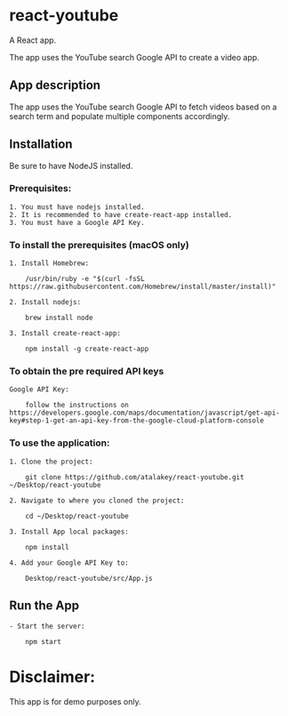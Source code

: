 # react-youtube

A React app.

The app uses the YouTube search Google API to create a video app.

## App description

The app uses the YouTube search Google API to fetch videos based on a search term and populate multiple components accordingly.

## Installation

Be sure to have NodeJS installed.

### Prerequisites:
```
1. You must have nodejs installed.
2. It is recommended to have create-react-app installed.
3. You must have a Google API Key.
```

### To install the prerequisites (macOS only)
```
1. Install Homebrew:

    /usr/bin/ruby -e "$(curl -fsSL https://raw.githubusercontent.com/Homebrew/install/master/install)"

2. Install nodejs:

    brew install node

3. Install create-react-app:

    npm install -g create-react-app
```

### To obtain the pre required API keys
```
Google API Key:

    follow the instructions on https://developers.google.com/maps/documentation/javascript/get-api-key#step-1-get-an-api-key-from-the-google-cloud-platform-console
```

### To use the application:
``` 
1. Clone the project:

    git clone https://github.com/atalakey/react-youtube.git ~/Desktop/react-youtube

2. Navigate to where you cloned the project:

    cd ~/Desktop/react-youtube

3. Install App local packages:

    npm install

4. Add your Google API Key to:

    Desktop/react-youtube/src/App.js
```

## Run the App
```
- Start the server:

    npm start
```

# Disclaimer:
This app is for demo purposes only.
